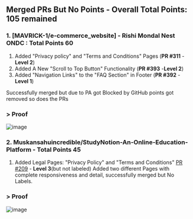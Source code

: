 ## Merged PRs But No Points - Overall Total Points: 105 remained
 
### 1. [MAVRICK-1/e-commerce_website] - Rishi Mondal Nest ONDC : Total Points 60

1. Added "Privacy policy" and "Terms and Conditions" Pages (**PR #311** - **Level 2**)
2. Added A New "Scroll to Top Button" Functionality (**PR #393** -**Level 2**)
3. Added "Navigation Links" to the "FAQ Section" in Footer (**PR #392** - **Level 1**)

Successfully merged but due to PA got Blocked by GitHub points got removed so does the PRs
### > Proof 

![image](https://github.com/user-attachments/assets/aa717ed1-e89a-4022-8ae3-efd5a78181e9)


### 2.   Muskansahuincredible/StudyNotion-An-Online-Education-Platform - Total Points 45

1. Added Legal Pages: "Privacy Policy" and "Terms and Conditions" [PR #209](https://github.com/Muskansahuincredible/StudyNotion-An-Online-Education-Platform/pull/209) - **Level 3**(but not labeled)
Added two different Pages with complete responsiveness and detail, successfully merged but No Labels.

### > Proof 

![image](https://github.com/user-attachments/assets/badaf46f-976e-45f8-805b-98e866a7099e)


